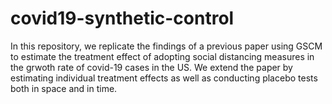 # covid19-synthetic-control

In this repository, we replicate the findings of a previous paper using GSCM to estimate the treatment effect of adopting social distancing measures in the grwoth rate of covid-19 cases in the US. We extend the paper by estimating individual treatment effects as well as conducting placebo tests both in space and in time.
